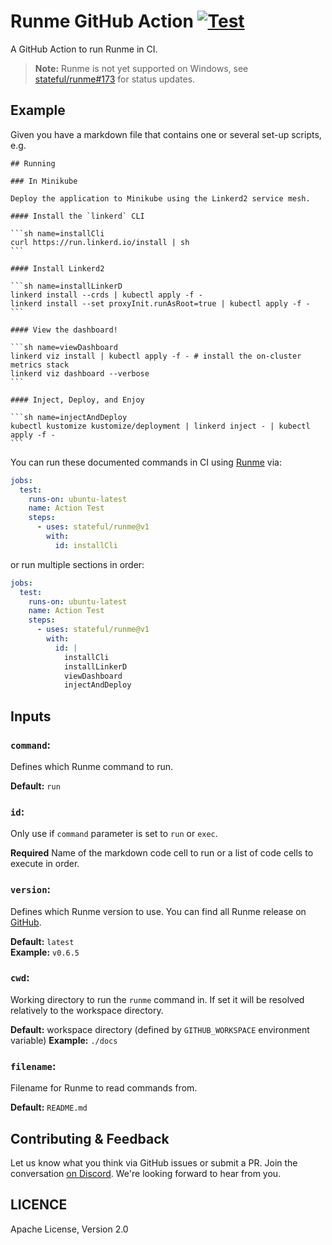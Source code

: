 # Runme GitHub Action [![Test](https://github.com/stateful/runme-action/actions/workflows/test.yml/badge.svg)](https://github.com/stateful/runme-action/actions/workflows/test.yml)

A GitHub Action to run Runme in CI.

> __Note:__ Runme is not yet supported on Windows, see [stateful/runme#173](https://github.com/stateful/runme/issues/173) for status updates.

## Example

Given you have a markdown file that contains one or several set-up scripts, e.g.

    ## Running

    ### In Minikube

    Deploy the application to Minikube using the Linkerd2 service mesh.

    #### Install the `linkerd` CLI

    ```sh name=installCli
    curl https://run.linkerd.io/install | sh
    ```

    #### Install Linkerd2

    ```sh name=installLinkerD
    linkerd install --crds | kubectl apply -f -
    linkerd install --set proxyInit.runAsRoot=true | kubectl apply -f -
    ```

    #### View the dashboard!

    ```sh name=viewDashboard
    linkerd viz install | kubectl apply -f - # install the on-cluster metrics stack
    linkerd viz dashboard --verbose
    ```

    #### Inject, Deploy, and Enjoy

    ```sh name=injectAndDeploy
    kubectl kustomize kustomize/deployment | linkerd inject - | kubectl apply -f -
    ```

You can run these documented commands in CI using [Runme](https://runme.dev) via:

```yaml
jobs:
  test:
    runs-on: ubuntu-latest
    name: Action Test
    steps:
      - uses: stateful/runme@v1
        with:
          id: installCli
```

or run multiple sections in order:

```yaml
jobs:
  test:
    runs-on: ubuntu-latest
    name: Action Test
    steps:
      - uses: stateful/runme@v1
        with:
          id: |
            installCli
            installLinkerD
            viewDashboard
            injectAndDeploy
```

## Inputs

### `command`:

Defines which Runme command to run.

**Default:** `run`

### `id`:

Only use if `command` parameter is set to `run` or `exec`.

**Required** Name of the markdown code cell to run or a list of code cells to execute in order.

### `version`:

Defines which Runme version to use. You can find all Runme release on [GitHub](https://github.com/stateful/runme/releases).

**Default:** `latest`<br />
**Example:** `v0.6.5`

### `cwd`:

Working directory to run the `runme` command in. If set it will be resolved relatively to the workspace directory.

**Default:** workspace directory (defined by `GITHUB_WORKSPACE` environment variable)
**Example:** `./docs`

### `filename`:

Filename for Runme to read commands from.

**Default:** `README.md`

## Contributing & Feedback

Let us know what you think via GitHub issues or submit a PR. Join the conversation [on Discord](https://discord.gg/MFtwcSvJsk). We're looking forward to hear from you.

## LICENCE

Apache License, Version 2.0
